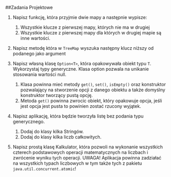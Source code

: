 ##Zadania Projektowe
1. Napisz funkcję, która przyjmie dwie mapy a następnie wypisze:
    1. Wszystkie klucze z pierwszej mapy, których nie ma w drugiej
    2. Wszystkie klucze z pierwszej mapy dla których w drugiej mapie są inne wartości.
2. Napisz metodę która w `TreeMap` wyszuka następny klucz niższy od podanego jako argument
3. Napisz własną klasę `Option<T>`, która opakowywała obiekt typu `T`. Wykorzystaj typy generyczne. Klasa option pozwala na unikanie stosowania wartości null.
    1. Klasa powinna mieć metody `get()`, `set()`, `isEmpty()` oraz konstruktor pozwalający na stworzenie opcji z danego obiektu a także domyślny konstruktor tworzący pustą opcję.
    2. Metoda `get()` powinna zwrocic obiekt, który opakowuje opcja, jeśli jest opcja jest pusta to powinien zostać rzucony wyjątek.
 4. Napisz aplikację, która będzie tworzyła listę bez podania typu generycznego.
    1. Dodaj do klasy kilka Stringów.
    2. Dodaj do klasy kilka liczb całkowitych.

2. Napisz prostą klasę  Kalkulator, która pozwoli na wykonanie wszystkich czterech podstawowych operacji matematycznych na liczbach i zwrócenie wyniku tych operacji. UWAGA! Aplikacja powinna zadziałać na wszystkich typach liczbowych w tym także tych z pakietu `java.util.concurrent.atomic`!